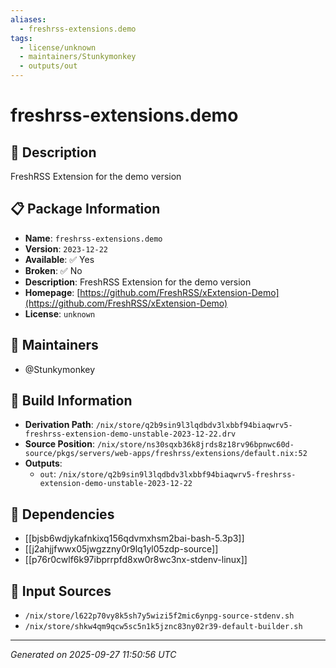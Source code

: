 ```yaml
---
aliases:
  - freshrss-extensions.demo
tags:
  - license/unknown
  - maintainers/Stunkymonkey
  - outputs/out
---
```


# freshrss-extensions.demo

## 📝 Description

FreshRSS Extension for the demo version

## 📋 Package Information

- **Name**: `freshrss-extensions.demo`
- **Version**: `2023-12-22`
- **Available**: ✅ Yes
- **Broken**: ✅ No
- **Description**: FreshRSS Extension for the demo version
- **Homepage**: [https://github.com/FreshRSS/xExtension-Demo](https://github.com/FreshRSS/xExtension-Demo)
- **License**: `unknown`
## 👥 Maintainers

- @Stunkymonkey


## 🔧 Build Information

- **Derivation Path**: `/nix/store/q2b9sin9l3lqdbdv3lxbbf94biaqwrv5-freshrss-extension-demo-unstable-2023-12-22.drv`
- **Source Position**: `/nix/store/ns30sqxb36k8jrds8z18rv96bpnwc60d-source/pkgs/servers/web-apps/freshrss/extensions/default.nix:52`
- **Outputs**:
  - `out`:  `/nix/store/q2b9sin9l3lqdbdv3lxbbf94biaqwrv5-freshrss-extension-demo-unstable-2023-12-22`

## 🔗 Dependencies

- [[bjsb6wdjykafnkixq156qdvmxhsm2bai-bash-5.3p3]]
- [[j2ahjjfwwx05jwgzzny0r9lq1yl05zdp-source]]
- [[p76r0cwlf6k97ibprrpfd8xw0r8wc3nx-stdenv-linux]]

## 📁 Input Sources

- `/nix/store/l622p70vy8k5sh7y5wizi5f2mic6ynpg-source-stdenv.sh`
- `/nix/store/shkw4qm9qcw5sc5n1k5jznc83ny02r39-default-builder.sh`

---
*Generated on 2025-09-27 11:50:56 UTC*
